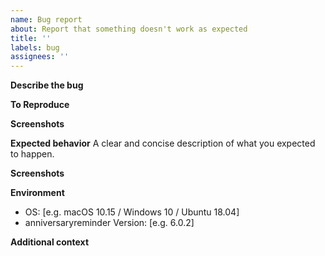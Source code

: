 ```yaml
---
name: Bug report
about: Report that something doesn't work as expected
title: ''
labels: bug
assignees: ''
---
```


**Describe the bug**

<!-- A clear and concise description of what the bug is. -->

**To Reproduce**

<!-- Steps to reproduce the behavior. -->

**Screenshots**

<!-- If applicable, add screenshots to help explain your problem. -->

**Expected behavior** A clear and concise description of what you expected to happen.

**Screenshots**

<!-- If applicable, add screenshots to help explain your problem. -->

**Environment**

<!-- Your environment is usually important for finding the cause of the bug. -->
<!-- You can get the anniversaryreminder version by clicking `Help`->`Build Info` in the GUI. -->

- OS: [e.g. macOS 10.15 / Windows 10 / Ubuntu 18.04]
- anniversaryreminder Version: [e.g. 6.0.2]

**Additional context**

<!-- Add any other context about the problem here. -->
